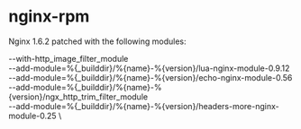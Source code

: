 nginx-rpm
=========

Nginx 1.6.2 patched with the following modules:

--with-http_image_filter_module \
--add-module=%{_builddir}/%{name}-%{version}/lua-nginx-module-0.9.12 \
--add-module=%{_builddir}/%{name}-%{version}/echo-nginx-module-0.56 \
--add-module=%{_builddir}/%{name}-%{version}/ngx_http_trim_filter_module \
--add-module=%{_builddir}/%{name}-%{version}/headers-more-nginx-module-0.25 \
